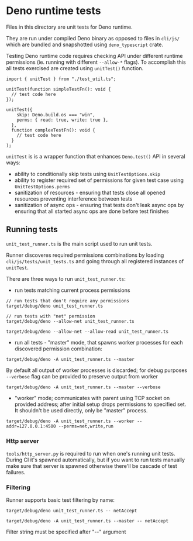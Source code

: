 # Deno runtime tests

Files in this directory are unit tests for Deno runtime.

They are run under compiled Deno binary as opposed to files in `cli/js/` which
are bundled and snapshotted using `deno_typescript` crate.

Testing Deno runtime code requires checking API under different runtime
permissions (ie. running with different `--allow-*` flags). To accomplish this
all tests exercised are created using `unitTest()` function.

```
import { unitTest } from "./test_util.ts";

unitTest(function simpleTestFn(): void {
  // test code here
});

unitTest({
    skip: Deno.build.os === "win",
    perms: { read: true, write: true },
  },
  function complexTestFn(): void {
    // test code here
  }
);
```

`unitTest` is is a wrapper function that enhances `Deno.test()` API in several
ways:

- ability to conditionally skip tests using `UnitTestOptions.skip`
- ability to register required set of permissions for given test case using
  `UnitTestOptions.perms`
- sanitization of resources - ensuring that tests close all opened resources
  preventing interference between tests
- sanitization of async ops - ensuring that tests don't leak async ops by
  ensuring that all started async ops are done before test finishes

## Running tests

`unit_test_runner.ts` is the main script used to run unit tests.

Runner discoveres required permissions combinations by loading
`cli/js/tests/unit_tests.ts` and going through all registered instances of
`unitTest`.

There are three ways to run `unit_test_runner.ts`:

- run tests matching current process permissions

```
// run tests that don't require any permissions
target/debug/deno unit_test_runner.ts

// run tests with "net" permission
target/debug/deno --allow-net unit_test_runner.ts

target/debug/deno --allow-net --allow-read unit_test_runner.ts
```

- run all tests - "master" mode, that spawns worker processes for each
  discovered permission combination:

```
target/debug/deno -A unit_test_runner.ts --master
```

By default all output of worker processes is discarded; for debug purposes
`--verbose` flag can be provided to preserve output from worker

```
target/debug/deno -A unit_test_runner.ts --master --verbose
```

- "worker" mode; communicates with parent using TCP socket on provided address;
  after initial setup drops permissions to specified set. It shouldn't be used
  directly, only be "master" process.

```
target/debug/deno -A unit_test_runner.ts --worker --addr=127.0.0.1:4500 --perms=net,write,run
```

### Http server

`tools/http_server.py` is required to run when one's running unit tests. During
CI it's spawned automatically, but if you want to run tests manually make sure
that server is spawned otherwise there'll be cascade of test failures.

### Filtering

Runner supports basic test filtering by name:

```
target/debug/deno unit_test_runner.ts -- netAccept

target/debug/deno -A unit_test_runner.ts --master -- netAccept
```

Filter string must be specified after "--" argument
